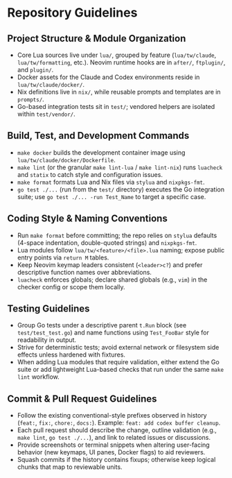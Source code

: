 # Repository Guidelines

## Project Structure & Module Organization
- Core Lua sources live under `lua/`, grouped by feature (`lua/tw/claude`, `lua/tw/formatting`, etc.). Neovim runtime hooks are in `after/`, `ftplugin/`, and `plugin/`.
- Docker assets for the Claude and Codex environments reside in `lua/tw/claude/docker/`.
- Nix definitions live in `nix/`, while reusable prompts and templates are in `prompts/`.
- Go-based integration tests sit in `test/`; vendored helpers are isolated within `test/vendor/`.

## Build, Test, and Development Commands
- `make docker` builds the development container image using `lua/tw/claude/docker/Dockerfile`.
- `make lint` (or the granular `make lint-lua` / `make lint-nix`) runs `luacheck` and `statix` to catch style and configuration issues.
- `make format` formats Lua and Nix files via `stylua` and `nixpkgs-fmt`.
- `go test ./...` (run from the `test/` directory) executes the Go integration suite; use `go test ./... -run Test_Name` to target a specific case.

## Coding Style & Naming Conventions
- Run `make format` before committing; the repo relies on `stylua` defaults (4-space indentation, double-quoted strings) and `nixpkgs-fmt`.
- Lua modules follow `lua/tw/<feature>/<file>.lua` naming; expose public entry points via `return M` tables.
- Keep Neovim keymap leaders consistent (`<leader>c?`) and prefer descriptive function names over abbreviations.
- `luacheck` enforces globals; declare shared globals (e.g., `vim`) in the checker config or scope them locally.

## Testing Guidelines
- Group Go tests under a descriptive parent `t.Run` block (see `test/test_test.go`) and name functions using `Test_FooBar` style for readability in output.
- Strive for deterministic tests; avoid external network or filesystem side effects unless hardened with fixtures.
- When adding Lua modules that require validation, either extend the Go suite or add lightweight Lua-based checks that run under the same `make lint` workflow.

## Commit & Pull Request Guidelines
- Follow the existing conventional-style prefixes observed in history (`feat:`, `fix:`, `chore:`, `docs:`). Example: `feat: add codex buffer cleanup`.
- Each pull request should describe the change, outline validation (e.g., `make lint`, `go test ./...`), and link to related issues or discussions.
- Provide screenshots or terminal snippets when altering user-facing behavior (new keymaps, UI panes, Docker flags) to aid reviewers.
- Squash commits if the history contains fixups; otherwise keep logical chunks that map to reviewable units.
